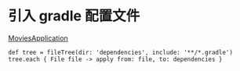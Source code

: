 



#  引入 gradle 配置文件


[MoviesApplication](https://github.com/oleja00/MoviesApplication)


 `def tree = fileTree(dir: 'dependencies', include: '**/*.gradle')
    tree.each {
        File file -> apply from: file, to: dependencies
    }`


